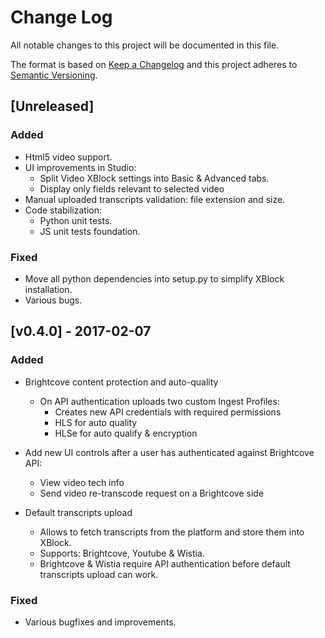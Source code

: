 # Change Log
All notable changes to this project will be documented in this file.

The format is based on [Keep a Changelog](http://keepachangelog.com/) and this project adheres to [Semantic Versioning](http://semver.org/).

## [Unreleased]
### Added
- Html5 video support.
- UI improvements in Studio:
    - Split Video XBlock settings into Basic & Advanced tabs.
    - Display only fields relevant to selected video
- Manual uploaded transcripts validation: file extension and size.
- Code stabilization:
    - Python unit tests.
    - JS unit tests foundation.

### Fixed
- Move all python dependencies into setup.py to simplify XBlock installation.
- Various bugs.

## [v0.4.0] - 2017-02-07

### Added
- Brightcove content protection and auto-quality
    - On API authentication uploads two custom Ingest Profiles:
        - Creates new API credentials with required permissions
        - HLS for auto quality
        - HLSe for auto qualify & encryption

- Add new UI controls after a user has authenticated against Brightcove API:
    - View video tech info
    - Send video re-transcode request on a Brightcove side

- Default transcripts upload
    - Allows to fetch transcripts from the platform and store them into XBlock.
    - Supports: Brightcove, Youtube & Wistia.
    - Brightcove & Wistia require API authentication before default transcripts upload can work.

### Fixed
- Various bugfixes and improvements.
